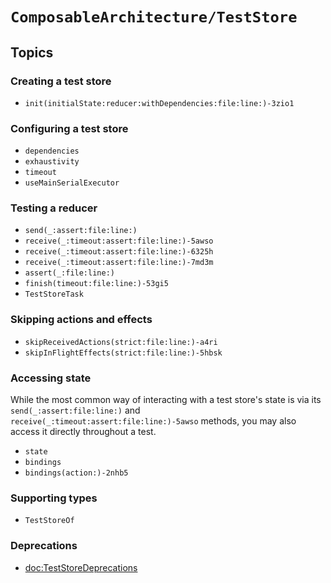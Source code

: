 # ``ComposableArchitecture/TestStore``

## Topics

### Creating a test store

- ``init(initialState:reducer:withDependencies:file:line:)-3zio1``

### Configuring a test store

- ``dependencies``
- ``exhaustivity``
- ``timeout``
- ``useMainSerialExecutor``

### Testing a reducer

- ``send(_:assert:file:line:)``
- ``receive(_:timeout:assert:file:line:)-5awso``
- ``receive(_:timeout:assert:file:line:)-6325h``
- ``receive(_:timeout:assert:file:line:)-7md3m``
- ``assert(_:file:line:)``
- ``finish(timeout:file:line:)-53gi5``
- ``TestStoreTask``

### Skipping actions and effects

- ``skipReceivedActions(strict:file:line:)-a4ri``
- ``skipInFlightEffects(strict:file:line:)-5hbsk``

### Accessing state

While the most common way of interacting with a test store's state is via its
``send(_:assert:file:line:)`` and ``receive(_:timeout:assert:file:line:)-5awso`` methods, you may
also access it directly throughout a test.

- ``state``
- ``bindings``
- ``bindings(action:)-2nhb5``

### Supporting types

- ``TestStoreOf``

### Deprecations

- <doc:TestStoreDeprecations>
